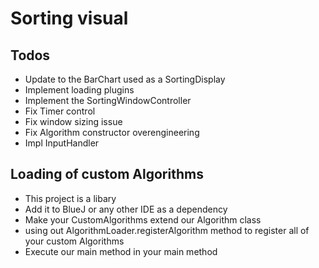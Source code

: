 # Sorting visual
## Todos
 - Update to the BarChart used as a SortingDisplay
 - Implement loading plugins
 - Implement the SortingWindowController
 - Fix Timer control
 - Fix window sizing issue
 - Fix Algorithm constructor overengineering
 - Impl InputHandler

## Loading of custom Algorithms
 - This project is a libary
 - Add it to BlueJ or any other IDE as a dependency
 - Make your CustomAlgorithms extend our Algorithm class
 - using out AlgorithmLoader.registerAlgorithm method to register all of your custom Algorithms
 - Execute our main method in your main method